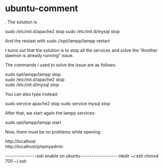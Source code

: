 ubuntu-comment
==============
. The solution is

sudo /etc/init.d/apache2 stop
sudo /etc/init.d/mysql stop

And the restast with sudo //opt/lampp/lampp restart



t turns out that the solution is to stop all the services and solve the “Another daemon is already running” issue.

The commands i used to solve the issue are as follows:

sudo opt/lampp/lampp stop              
sudo /etc/init.d/apache2 stop    
sudo /etc/init.d/mysql stop

You can also type instead:

sudo service apache2 stop
sudo service mysql stop

After that, we start again the lampp services:

sudo opt/lampp/lampp start

Now, there must be no problems while opening:

http://localhost                  
http://localhost/phpmyadmin



----------------ssh enable on ubuntu------------------- 
mkdir ~/.ssh
chmod 700 ~/.ssh
